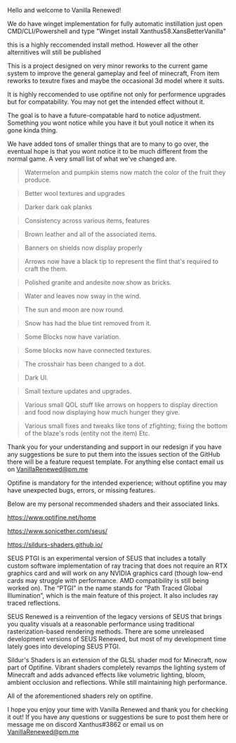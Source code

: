 Hello and welcome to Vanilla Renewed! 

We do have winget implementation for fully automatic instillation just open CMD/CLI/Powershell and type "Winget install Xanthus58.XansBetterVanilla"

this is a highly reccomended install method. However all the other alternitives will still be published

This is a project designed on very minor reworks to the current game system to improve the general gameplay and feel of minecraft, From item reworks to texutre fixes and maybe the occasional 3d model where it suits.

It is highly reccomended to use optifine not only for performence upgrades but for compatability. You may not get the intended effect without it.

The goal is to have a future-compatable hard to notice adjustment. Something you wont notice while you have it but youll notice it when its gone kinda thing. 

We have added tons of smaller things that are to many to go over, the eventual hope is that you wont notice it to be much different from the normal game. A very small list of what we've changed are.

>Watermelon and pumpkin stems now match the color of the fruit they produce.

>Better wool textures and upgrades

>Darker dark oak planks

>Consistency across various items, features

>Brown leather and all of the associated items.

>Banners on shields now display properly

>Arrows now have a black tip to represent the flint that's required to craft the them.

>Polished granite and andesite now show as bricks. 

>Water and leaves now sway in the wind.

>The sun and moon are now round.

>Snow has had the blue tint removed from it.

>Some Blocks now have variation.

>Some blocks now have connected textures.

>The crosshair has been changed to a dot.

>Dark UI.

>Small texture updates and upgrades.

>Various small QOL stuff like arrows on hoppers to display direction and food now displaying how much hunger they give.

>Various small fixes and tweaks like tons of zfighting; fixing the bottom of the blaze's rods (entity not the item) Etc.

Thank you for your understanding and support in our redesign if you have any suggestions be sure to put them into the issues section of the GitHub there will be a feature request template. For anything else contact email us on VanillaRenewed@pm.me

Optifine is mandatory for the intended experience; without optifine you may have unexpected bugs, errors, or missing features.

Below are my personal recommended shaders and their associated links.

https://www.optifine.net/home

https://www.sonicether.com/seus/

https://sildurs-shaders.github.io/

SEUS PTGI is an experimental version of SEUS that includes a totally custom software implementation of ray tracing that does not require an RTX graphics card and will work on any NVIDIA graphics card (though low-end cards may struggle with performance. AMD compatibility is still being worked on). The “PTGI” in the name stands for “Path Traced Global Illumination”, which is the main feature of this project. It also includes ray traced reflections.

SEUS Renewed is a reinvention of the legacy versions of SEUS that brings you quality visuals at a reasonable performance using traditional rasterization-based rendering methods. There are some unreleased development versions of SEUS Renewed, but most of my development time lately goes into developing SEUS PTGI.

Sildur's Shaders is an extension of the GLSL shader mod for Minecraft, now part of Optifine.
Vibrant shaders completely revamps the lighting system of Minecraft and adds advanced effects like volumetric lighting, bloom, ambient occlusion and reflections. While still maintaining high performance.

All of the aforementioned shaders rely on optifine.


I hope you enjoy your time with Vanilla Renewed and thank you for checking it out! If you have any questions or suggestions be sure to post them here or message me on discord Xanthus#3862 or email us on VanillaRenewed@pm.me

